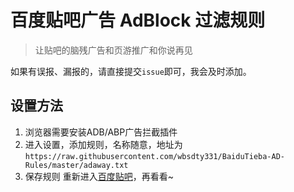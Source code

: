 # 百度贴吧广告 AdBlock 过滤规则

> 让贴吧的脑残广告和页游推广和你说再见

如果有误报、漏报的，请直接提交`issue`即可，我会及时添加。

## 设置方法
1. 浏览器需要安装ADB/ABP广告拦截插件
2. 进入设置，添加规则，名称随意，地址为`https://raw.githubusercontent.com/wbsdty331/BaiduTieba-AD-Rules/master/adaway.txt` 
3. 保存规则 重新进入[百度贴吧](http://tieba.baidu.com/)，再看看~
